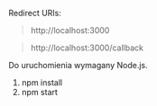Redirect URIs:
> http://localhost:3000 

> http://localhost:3000/callback

Do uruchomienia wymagany Node.js.
1) npm install
2) npm start 
